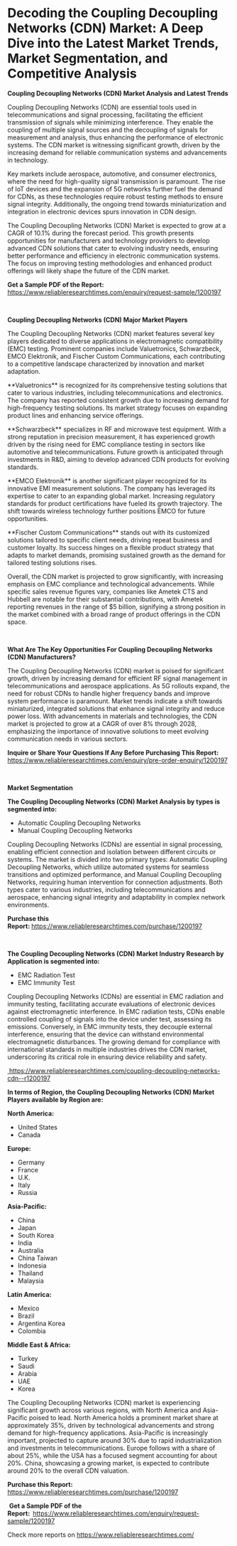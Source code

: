 <p><h1>Decoding the Coupling Decoupling Networks (CDN) Market: A Deep Dive into the Latest Market Trends, Market Segmentation, and Competitive Analysis</h1></p><p><strong>Coupling Decoupling Networks (CDN) Market Analysis and Latest Trends</strong></p>
<p><p>Coupling Decoupling Networks (CDN) are essential tools used in telecommunications and signal processing, facilitating the efficient transmission of signals while minimizing interference. They enable the coupling of multiple signal sources and the decoupling of signals for measurement and analysis, thus enhancing the performance of electronic systems. The CDN market is witnessing significant growth, driven by the increasing demand for reliable communication systems and advancements in technology.</p><p>Key markets include aerospace, automotive, and consumer electronics, where the need for high-quality signal transmission is paramount. The rise of IoT devices and the expansion of 5G networks further fuel the demand for CDNs, as these technologies require robust testing methods to ensure signal integrity. Additionally, the ongoing trend towards miniaturization and integration in electronic devices spurs innovation in CDN design.</p><p>The Coupling Decoupling Networks (CDN) Market is expected to grow at a CAGR of 10.1% during the forecast period. This growth presents opportunities for manufacturers and technology providers to develop advanced CDN solutions that cater to evolving industry needs, ensuring better performance and efficiency in electronic communication systems. The focus on improving testing methodologies and enhanced product offerings will likely shape the future of the CDN market.</p></p>
<p><strong>Get a Sample PDF of the Report:&nbsp;</strong> <a href="https://www.reliableresearchtimes.com/enquiry/request-sample/1200197?utm_campaign=2180&utm_medium=2&utm_source=Github&utm_content=ia&utm_term=06042025&utm_id=coupling-decoupling-networks-cdn">https://www.reliableresearchtimes.com/enquiry/request-sample/1200197</a></p>
<p>&nbsp;</p>
<p><strong>Coupling Decoupling Networks (CDN) Major Market Players</strong></p>
<p><p>The Coupling Decoupling Networks (CDN) market features several key players dedicated to diverse applications in electromagnetic compatibility (EMC) testing. Prominent companies include Valuetronics, Schwarzbeck, EMCO Elektronik, and Fischer Custom Communications, each contributing to a competitive landscape characterized by innovation and market adaptation.</p><p>**Valuetronics** is recognized for its comprehensive testing solutions that cater to various industries, including telecommunications and electronics. The company has reported consistent growth due to increasing demand for high-frequency testing solutions. Its market strategy focuses on expanding product lines and enhancing service offerings.</p><p>**Schwarzbeck** specializes in RF and microwave test equipment. With a strong reputation in precision measurement, it has experienced growth driven by the rising need for EMC compliance testing in sectors like automotive and telecommunications. Future growth is anticipated through investments in R&D, aiming to develop advanced CDN products for evolving standards.</p><p>**EMCO Elektronik** is another significant player recognized for its innovative EMI measurement solutions. The company has leveraged its expertise to cater to an expanding global market. Increasing regulatory standards for product certifications have fueled its growth trajectory. The shift towards wireless technology further positions EMCO for future opportunities.</p><p>**Fischer Custom Communications** stands out with its customized solutions tailored to specific client needs, driving repeat business and customer loyalty. Its success hinges on a flexible product strategy that adapts to market demands, promising sustained growth as the demand for tailored testing solutions rises.</p><p>Overall, the CDN market is projected to grow significantly, with increasing emphasis on EMC compliance and technological advancements. While specific sales revenue figures vary, companies like Ametek CTS and Hubbell are notable for their substantial contributions, with Ametek reporting revenues in the range of $5 billion, signifying a strong position in the market combined with a broad range of product offerings in the CDN space.</p></p>
<p>&nbsp;</p>
<p><strong>What Are The Key Opportunities For Coupling Decoupling Networks (CDN) Manufacturers?</strong></p>
<p><p>The Coupling Decoupling Networks (CDN) market is poised for significant growth, driven by increasing demand for efficient RF signal management in telecommunications and aerospace applications. As 5G rollouts expand, the need for robust CDNs to handle higher frequency bands and improve system performance is paramount. Market trends indicate a shift towards miniaturized, integrated solutions that enhance signal integrity and reduce power loss. With advancements in materials and technologies, the CDN market is projected to grow at a CAGR of over 8% through 2028, emphasizing the importance of innovative solutions to meet evolving communication needs in various sectors.</p></p>
<p><strong>Inquire or Share Your Questions If Any Before Purchasing This Report:</strong> <a href="https://www.reliableresearchtimes.com/enquiry/pre-order-enquiry/1200197?utm_campaign=2180&utm_medium=2&utm_source=Github&utm_content=ia&utm_term=06042025&utm_id=coupling-decoupling-networks-cdn">https://www.reliableresearchtimes.com/enquiry/pre-order-enquiry/1200197</a></p>
<p>&nbsp;</p>
<p><strong>Market Segmentation</strong></p>
<p><strong>The Coupling Decoupling Networks (CDN) Market Analysis by types is segmented into:</strong></p>
<p><ul><li>Automatic Coupling Decoupling Networks</li><li>Manual Coupling Decoupling Networks</li></ul></p>
<p><p>Coupling Decoupling Networks (CDNs) are essential in signal processing, enabling efficient connection and isolation between different circuits or systems. The market is divided into two primary types: Automatic Coupling Decoupling Networks, which utilize automated systems for seamless transitions and optimized performance, and Manual Coupling Decoupling Networks, requiring human intervention for connection adjustments. Both types cater to various industries, including telecommunications and aerospace, enhancing signal integrity and adaptability in complex network environments.</p></p>
<p><strong>Purchase this Report:&nbsp;</strong><a href="https://www.reliableresearchtimes.com/purchase/1200197?utm_campaign=2180&utm_medium=2&utm_source=Github&utm_content=ia&utm_term=06042025&utm_id=coupling-decoupling-networks-cdn">https://www.reliableresearchtimes.com/purchase/1200197</a></p>
<p>&nbsp;</p>
<p><strong>The Coupling Decoupling Networks (CDN) Market Industry Research by Application is segmented into:</strong></p>
<p><ul><li>EMC Radiation Test</li><li>EMC Immunity Test</li></ul></p>
<p><p>Coupling Decoupling Networks (CDNs) are essential in EMC radiation and immunity testing, facilitating accurate evaluations of electronic devices against electromagnetic interference. In EMC radiation tests, CDNs enable controlled coupling of signals into the device under test, assessing its emissions. Conversely, in EMC immunity tests, they decouple external interference, ensuring that the device can withstand environmental electromagnetic disturbances. The growing demand for compliance with international standards in multiple industries drives the CDN market, underscoring its critical role in ensuring device reliability and safety.</p></p>
<p><a href="https://www.reliableresearchtimes.com/coupling-decoupling-networks-cdn--r1200197?utm_campaign=2180&utm_medium=2&utm_source=Github&utm_content=ia&utm_term=06042025&utm_id=coupling-decoupling-networks-cdn">&nbsp;https://www.reliableresearchtimes.com/coupling-decoupling-networks-cdn--r1200197</a></p>
<p><strong>In terms of Region, the Coupling Decoupling Networks (CDN) Market Players available by Region are:</strong></p>
<p>
    <p> <strong> North America: </strong>
        <ul>
            <li>United States</li>
            <li>Canada</li>
        </ul>
        </p> 
    <p> <strong> Europe: </strong>
        <ul>
            <li>Germany</li>
            <li>France</li>
            <li>U.K.</li>
            <li>Italy</li>
            <li>Russia</li>
        </ul>
        </p> 
    <p> <strong> Asia-Pacific: </strong>
        <ul>
            <li>China</li>
            <li>Japan</li>
            <li>South Korea</li>
            <li>India</li>
            <li>Australia</li>
            <li>China Taiwan</li>
            <li>Indonesia</li>
            <li>Thailand</li>
            <li>Malaysia</li>
        </ul>
        </p> 
    <p> <strong> Latin America: </strong>
        <ul>
            <li>Mexico</li>
            <li>Brazil</li>
            <li>Argentina Korea</li>
            <li>Colombia</li>
        </ul>
        </p> 
    <p> <strong> Middle East & Africa: </strong>
        <ul>
            <li>Turkey</li>
            <li>Saudi</li>
            <li>Arabia</li>
            <li>UAE</li>
            <li>Korea</li>
        </ul>
    </p>
    </p>
<p><p>The Coupling Decoupling Networks (CDN) market is experiencing significant growth across various regions, with North America and Asia-Pacific poised to lead. North America holds a prominent market share at approximately 35%, driven by technological advancements and strong demand for high-frequency applications. Asia-Pacific is increasingly important, projected to capture around 30% due to rapid industrialization and investments in telecommunications. Europe follows with a share of about 25%, while the USA has a focused segment accounting for about 20%. China, showcasing a growing market, is expected to contribute around 20% to the overall CDN valuation.</p></p>
<p><strong>Purchase this Report: </strong><a href="https://www.reliableresearchtimes.com/purchase/1200197?utm_campaign=2180&utm_medium=2&utm_source=Github&utm_content=ia&utm_term=06042025&utm_id=coupling-decoupling-networks-cdn">https://www.reliableresearchtimes.com/purchase/1200197</a></p>
<p>&nbsp;<strong>Get a Sample PDF of the Report:&nbsp;&nbsp;</strong><a href="https://www.reliableresearchtimes.com/enquiry/request-sample/1200197?utm_campaign=2180&utm_medium=2&utm_source=Github&utm_content=ia&utm_term=06042025&utm_id=coupling-decoupling-networks-cdn">https://www.reliableresearchtimes.com/enquiry/request-sample/1200197</a></p>
<p><strong></strong></p>
<p>Check more reports on <a href="https://www.reliableresearchtimes.com/?utm_campaign=2180&utm_medium=2&utm_source=Github&utm_content=ia&utm_term=06042025&utm_id=coupling-decoupling-networks-cdn">https://www.reliableresearchtimes.com/</a></p>